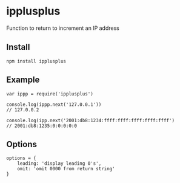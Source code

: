 ipplusplus
==========
  Function to return to increment an IP address

Install
-------
```
npm install ipplusplus
```

Example
-------
```
var ippp = require('ipplusplus')

console.log(ippp.next('127.0.0.1'))
// 127.0.0.2

console.log(ipp.next('2001:db8:1234:ffff:ffff:ffff:ffff:ffff')
// 2001:db8:1235:0:0:0:0:0
```

Options
-------
```
options = {
    leading: 'display leading 0's',
    omit: 'omit 0000 from return string'
}
```

